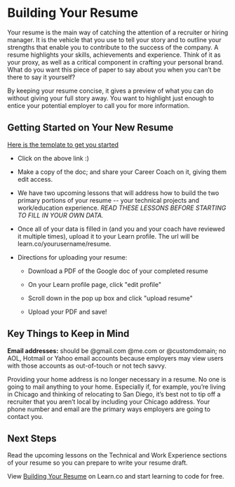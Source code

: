 # Building Your Resume

Your resume is the main way of catching the attention of a recruiter or hiring manager. It is the vehicle that you use to tell your story and to outline your strengths that enable you to contribute to the success of the company. A resume highlights your skills, achievements and experience. Think of it as your proxy, as well as a critical component in crafting your personal brand. What do you want this piece of paper to say about you when you can’t be there to say it yourself?

By keeping your resume concise, it gives a preview of what you can do without giving your full story away. You want to highlight just enough to entice your potential employer to call you for more information.

## Getting Started on Your New Resume

[Here is the template to get you started](https://docs.google.com/presentation/d/1qrBtyM3HJPZa3S4Xa4lVcCZRKjXGtABDVJFp5f9q998/edit#slide=id.p)

- Click on the above link :)

- Make a copy of the doc; and share your Career Coach on it, giving them edit access.

- We have two upcoming lessons that will address how to build the two primary portions of your resume -- your technical projects and work/education experience. *READ THESE LESSONS BEFORE STARTING TO FILL IN YOUR OWN DATA.*

- Once all of your data is filled in (and you and your coach have reviewed it multiple times), upload it to your Learn profile. The url will be learn.co/yourusername/resume. 
 
 - Directions for uploading your resume:
    - Download a PDF of the Google doc of your completed resume
 
    - On your Learn profile page, click "edit profile"
  
    - Scroll down in the pop up box and click "upload resume"
   
    - Upload your PDF and save!

## Key Things to Keep in Mind

**Email addresses:** should be @gmail.com @me.com or @customdomain; no AOL, Hotmail or Yahoo email accounts because employers may view users with those accounts as out-of-touch or not tech savvy.

Providing your home address is no longer necessary in a resume. No one is going to mail anything to your home. Especially if, for example, you’re living in Chicago and thinking of relocating to San Diego, it’s best not to tip off a recruiter that you aren’t local by including your Chicago address. Your phone number and email are the primary ways employers are going to contact you.


## Next Steps

Read the upcoming lessons on the Technical and Work Experience sections of your resume so you can prepare to write your resume draft. 

<p data-visibility='hidden'>View <a href='https://learn.co/lessons/careers-building-your-resume'>Building Your Resume</a> on Learn.co and start learning to code for free.</p>
